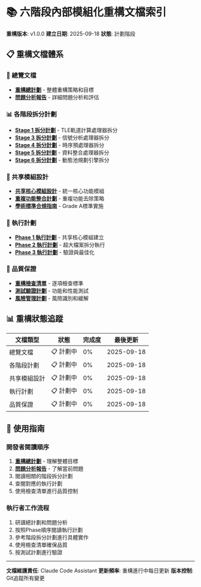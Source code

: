 # 📚 六階段內部模組化重構文檔索引

**重構版本**: v1.0.0
**建立日期**: 2025-09-18
**狀態**: 計劃階段

## 📋 重構文檔體系

### 🎯 總覽文檔
- **[重構總計劃](./MASTER_REFACTORING_PLAN.md)** - 整體重構策略和目標
- **[問題分析報告](./CURRENT_ISSUES_ANALYSIS.md)** - 詳細問題分析和評估

### 📊 各階段拆分計劃
- **[Stage 1 拆分計劃](./stage1_splitting_plan.md)** - TLE軌道計算處理器拆分
- **[Stage 3 拆分計劃](./stage3_splitting_plan.md)** - 信號分析處理器拆分
- **[Stage 4 拆分計劃](./stage4_splitting_plan.md)** - 時序預處理器拆分
- **[Stage 5 拆分計劃](./stage5_splitting_plan.md)** - 資料整合處理器拆分
- **[Stage 6 拆分計劃](./stage6_splitting_plan.md)** - 動態池規劃引擎拆分

### 🔧 共享模組設計
- **[共享核心模組設計](./shared_core_modules_design.md)** - 統一核心功能模組
- **[重複功能整合計劃](./duplicate_functions_integration.md)** - 重複功能去除策略
- **[學術標準合規指南](./academic_compliance_guide.md)** - Grade A標準實施

### 📅 執行計劃
- **[Phase 1 執行計劃](./phase1_execution_plan.md)** - 共享核心模組建立
- **[Phase 2 執行計劃](./phase2_execution_plan.md)** - 超大檔案拆分執行
- **[Phase 3 執行計劃](./phase3_execution_plan.md)** - 驗證與最佳化

### 🎯 品質保證
- **[重構檢查清單](./refactoring_checklist.md)** - 逐項檢查標準
- **[測試驗證計劃](./testing_validation_plan.md)** - 功能和性能測試
- **[風險管理計劃](./risk_management_plan.md)** - 風險識別和緩解

## 📊 重構狀態追蹤

| 文檔類型 | 狀態 | 完成度 | 最後更新 |
|----------|------|--------|----------|
| 總覽文檔 | 📋 計劃中 | 0% | 2025-09-18 |
| 各階段計劃 | 📋 計劃中 | 0% | 2025-09-18 |
| 共享模組設計 | 📋 計劃中 | 0% | 2025-09-18 |
| 執行計劃 | 📋 計劃中 | 0% | 2025-09-18 |
| 品質保證 | 📋 計劃中 | 0% | 2025-09-18 |

## 🎯 使用指南

### 開發者閱讀順序
1. **[重構總計劃](./MASTER_REFACTORING_PLAN.md)** - 理解整體目標
2. **[問題分析報告](./CURRENT_ISSUES_ANALYSIS.md)** - 了解當前問題
3. 閱讀相關的階段拆分計劃
4. 查閱對應的執行計劃
5. 使用檢查清單進行品質控制

### 執行者工作流程
1. 研讀總計劃和問題分析
2. 按照Phase順序閱讀執行計劃
3. 參考階段拆分計劃進行具體實作
4. 使用檢查清單確保品質
5. 按測試計劃進行驗證

---

**文檔維護責任**: Claude Code Assistant
**更新頻率**: 重構進行中每日更新
**版本控制**: Git追蹤所有變更